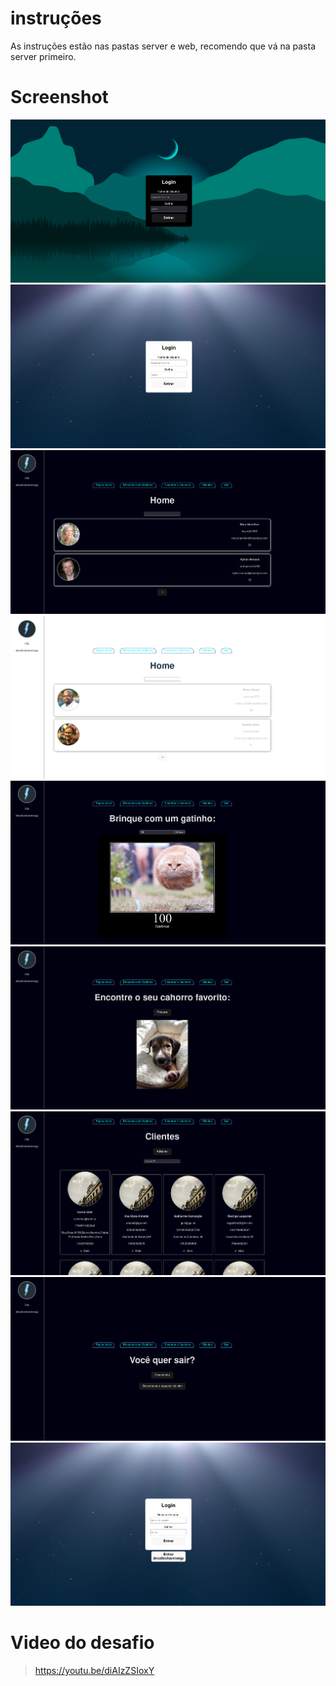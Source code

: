 # instruções

As instruções estão nas pastas server e web, recomendo que vá na pasta server primeiro.


# Screenshot

![alt text](/pic-screen/log-bla.png)
![alt text](/pic-screen/log-whi.png)
![alt text](/pic-screen/home-bla.png)
![alt text](/pic-screen/home-whi.png)
![alt text](/pic-screen/cats-bla.png)
![alt text](/pic-screen/dogs-bla.png)
![alt text](/pic-screen/cli-bla.png)
![alt text](/pic-screen/exit-bla.png)
![alt text](/pic-screen/log-off-whi.png)


# Video do desafio

>  https://youtu.be/diAIzZSIoxY
